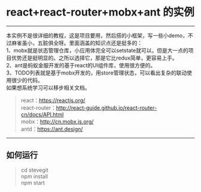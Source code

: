 # react+react-router+mobx+ant 的实例
----
本实例不是很详细的教程，这是项目要用，然后搭的小框架，写一些小demo，不过麻雀虽小，五脏俱全呀。里面涵盖的知识点还是挺多的：    
1、mobx就是状态管理仓库，小应用体完全可以setstate就可以，但是大一点的项目优势还是挺明显的。之所以选择它，那是它比redux简单，更容易上手。      
2、ant是蚂蚁金服开发的基于react的UI组件库，使用很方便的。       
3、TODO列表就是基于mobx开发的，用store管理状态，可以看出复杂的联动使用很少的代码。             
如果想系统学习可以移步相关文档。   
>react：<https://reactjs.org/>   
>react-router：<http://react-guide.github.io/react-router-cn/docs/API.html>   
>mobx：<http://cn.mobx.js.org/>    
>antd：<https://ant.design/>  

-----
## 如何运行
>cd stevegit       
>npm install                   
>npm start     

